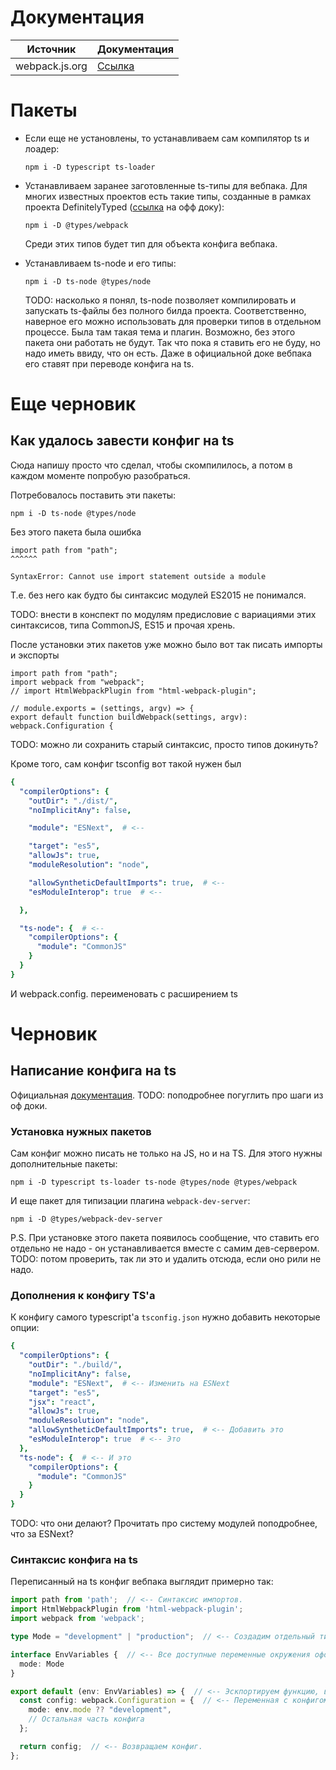# Документация

| Источник       | Документация                                                 |
| -------------- | ------------------------------------------------------------ |
| webpack.js.org | [Ссылка](https://webpack.js.org/configuration/configuration-languages/#typescript) |

# Пакеты

* Если еще не установлены, то устанавливаем сам компилятор ts и лоадер:

  ```
  npm i -D typescript ts-loader
  ```

* Устанавливаем заранее заготовленные ts-типы для вебпака. Для многих известных проектов есть такие типы, созданные в рамках проекта DefinitelyTyped ([ссылка](https://definitelytyped.org/) на офф доку):

  ```
  npm i -D @types/webpack
  ```

  Среди этих типов будет тип для объекта конфига вебпака.

* Устанавливаем ts-node и его типы:

  ```
  npm i -D ts-node @types/node
  ```

  TODO: насколько я понял, ts-node позволяет компилировать и запускать ts-файлы без полного билда проекта. Соответственно, наверное его можно использовать для проверки типов в отдельном процессе. Была там такая тема и плагин. Возможно, без этого пакета они работать не будут. Так что пока я ставить его не буду, но надо иметь ввиду, что он есть. Даже в официальной доке вебпака его ставят при переводе конфига на ts.









# Еще черновик

## Как удалось завести конфиг на ts

Сюда напишу просто что сделал, чтобы скомпилилось, а потом в каждом моменте попробую разобраться.

Потребовалось поставить эти пакеты:

```
npm i -D ts-node @types/node
```

Без этого пакета была ошибка

```
import path from "path";
^^^^^^

SyntaxError: Cannot use import statement outside a module
```

Т.е. без него как будто бы синтаксис модулей ES2015 не понимался.

TODO: внести в конспект по модулям предисловие с вариациями этих синтаксисов, типа CommonJS, ES15 и прочая хрень.

После установки этих пакетов уже можно было вот так писать импорты и экспорты

```
import path from "path";
import webpack from "webpack";
// import HtmlWebpackPlugin from "html-webpack-plugin";

// module.exports = (settings, argv) => {
export default function buildWebpack(settings, argv): webpack.Configuration {
```

TODO: можно ли сохранить старый синтаксис, просто типов докинуть?

Кроме того, сам конфиг tsconfig вот такой нужен был

```yaml
{
  "compilerOptions": {
    "outDir": "./dist/",
    "noImplicitAny": false,

    "module": "ESNext",  # <--

    "target": "es5",
    "allowJs": true,
    "moduleResolution": "node",

    "allowSyntheticDefaultImports": true,  # <--
    "esModuleInterop": true  # <--

  },

  "ts-node": {  # <--
    "compilerOptions": {
      "module": "CommonJS"
    }
  }
}
```

И webpack.config. переименовать с расширением ts











# Черновик

## Написание конфига на ts

Официальная [документация](https://webpack.js.org/configuration/configuration-languages/#typescript). TODO: поподробнее погуглить про шаги из оф доки.

### Установка нужных пакетов

Сам конфиг можно писать не только на JS, но и на TS. Для этого нужны дополнительные пакеты:

```
npm i -D typescript ts-loader ts-node @types/node @types/webpack
```

И еще пакет для типизации плагина `webpack-dev-server`:

```
npm i -D @types/webpack-dev-server
```

P.S. При установке этого пакета появилось сообщение, что ставить его отдельно не надо - он устанавливается вместе с самим дев-сервером. TODO: потом проверить, так ли это и удалить отсюда, если оно рили не надо.

### Дополнения к конфигу TS'а

К конфигу самого typescript'а `tsconfig.json` нужно добавить некоторые опции:

```yaml
{
  "compilerOptions": {
    "outDir": "./build/",
    "noImplicitAny": false,
    "module": "ESNext",  # <-- Изменить на ESNext
    "target": "es5",
    "jsx": "react",
    "allowJs": true,
    "moduleResolution": "node",
    "allowSyntheticDefaultImports": true,  # <-- Добавить это
    "esModuleInterop": true  # <-- Это
  },
  "ts-node": {  # <-- И это
    "compilerOptions": {
      "module": "CommonJS"
    }
  }
}
```

TODO: что они делают? Прочитать про систему модулей поподробнее, что за ESNext?

### Синтаксис конфига на ts

Переписанный на ts конфиг вебпака выглядит примерно так:

```typescript
import path from 'path';  // <-- Синтаксис импортов.
import HtmlWebpackPlugin from 'html-webpack-plugin';
import webpack from 'webpack';

type Mode = "development" | "production";  // <-- Создадим отдельный тип для возможных значений режима сборки.

interface EnvVariables {  // <-- Все доступные переменные окружения оформим через интерфейс.
  mode: Mode
}

export default (env: EnvVariables) => {  // <-- Эскпортируем функцию, возвращающую конфиг.
  const config: webpack.Configuration = {  // <-- Переменная с конфигом.
    mode: env.mode ?? "development",
    // Остальная часть конфига
  };

  return config;  // <-- Возвращаем конфиг.
};
```

